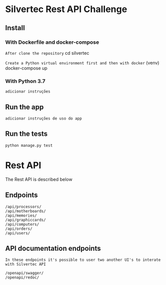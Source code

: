 # Silvertec Rest API Challenge

## Install

### With Dockerfile and docker-compose
`After clone the repository`
    cd silvertec

`Create a Python virtual environment first and then with docker`
    (venv) docker-compose up

### With Python 3.7

    adicionar instruções

## Run the app

    adicionar instruções de uso do app

## Run the tests

    python manage.py test

# Rest API

The Rest API is described below

## Endpoints

    /api/processors/
    /api/motherboards/
    /api/memories/
    /api/graphiccards/
    /api/computers/
    /api/orders/
    /api/users/

## API documentation endpoints

`In these endpoints it's possible to user two another UI's to interate with Silvertec API`

    /openapi/swagger/
    /openapi/redoc/

